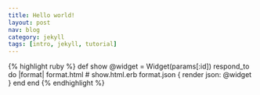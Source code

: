 ```yaml
---
title: Hello world!
layout: post
nav: blog
category: jekyll
tags: [intro, jekyll, tutorial]
---
```



{% highlight ruby %}
def show
  @widget = Widget(params[:id])
  respond_to do |format|
    format.html # show.html.erb
    format.json { render json: @widget }
  end
end
{% endhighlight %}